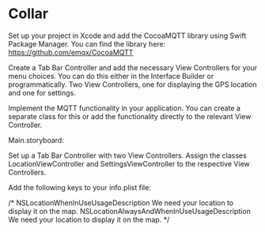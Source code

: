 # Collar

Set up your project in Xcode and add the CocoaMQTT library using Swift Package Manager. You can find the library here: https://github.com/emqx/CocoaMQTT

Create a Tab Bar Controller and add the necessary View Controllers for your menu choices. You can do this either in the Interface Builder or programmatically. Two View Controllers, one for displaying the GPS location and one for settings.

Implement the MQTT functionality in your application. You can create a separate class for this or add the functionality directly to the relevant View Controller.

Main.storyboard:

Set up a Tab Bar Controller with two View Controllers. Assign the classes LocationViewController and SettingsViewController to the respective View Controllers.

Add the following keys to your info.plist file:

/*
<key>NSLocationWhenInUseUsageDescription</key>
<string>We need your location to display it on the map.</string>
<key>NSLocationAlwaysAndWhenInUseUsageDescription</key>
<string>We need your location to display it on the map.</string>
*/

